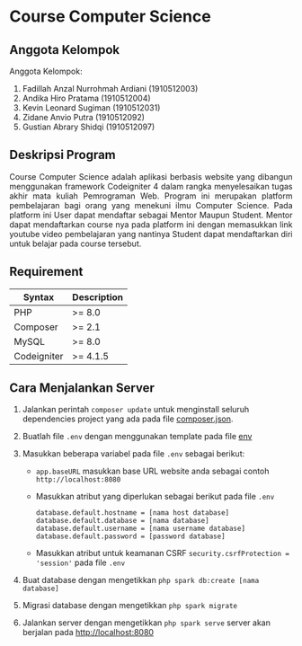 # Course Computer Science

## Anggota Kelompok

Anggota Kelompok:

1. Fadillah Anzal Nurrohmah Ardiani (1910512003)
2. Andika Hiro Pratama (1910512004)
3. Kevin Leonard Sugiman (1910512031)
4. Zidane Anvio Putra (1910512092)
5. Gustian Abrary Shidqi (1910512097)

## Deskripsi Program

<div align="justify">
Course Computer Science adalah aplikasi berbasis website yang dibangun menggunakan framework Codeigniter 4 dalam rangka menyelesaikan tugas akhir mata kuliah Pemrograman Web. Program ini merupakan platform pembelajaran bagi orang yang menekuni ilmu Computer Science. Pada platform ini User dapat mendaftar sebagai Mentor Maupun Student. Mentor dapat mendaftarkan course nya pada platform ini dengan memasukkan link youtube video pembelajaran yang nantinya Student dapat mendaftarkan diri untuk belajar pada course tersebut.
</div>

## Requirement

| Syntax      | Description |
| ----------- | ----------- |
| PHP         | >= 8.0      |
| Composer    | >= 2.1      |
| MySQL       | >= 8.0      |
| Codeigniter | >= 4.1.5    |

## Cara Menjalankan Server

1. Jalankan perintah `composer update` untuk menginstall seluruh dependencies project yang ada pada file [composer.json](composer.json).
2. Buatlah file `.env` dengan menggunakan template pada file [env](/env)
3. Masukkan beberapa variabel pada file `.env` sebagai berikut:

    - `app.baseURL` masukkan base URL website anda sebagai contoh `http://localhost:8080`
    - Masukkan atribut yang diperlukan sebagai berikut pada file `.env`

        ```
        database.default.hostname = [nama host database]
        database.default.database = [nama database]
        database.default.username = [nama username database]
        database.default.password = [password database]
        ```

    - Masukkan atribut untuk keamanan CSRF `security.csrfProtection = 'session'` pada file `.env`

4. Buat database dengan mengetikkan `php spark db:create [nama database]`
5. Migrasi database dengan mengetikkan `php spark migrate`
6. Jalankan server dengan mengetikkan `php spark serve` server akan berjalan pada [http://localhost:8080](http://localhost:8080)
